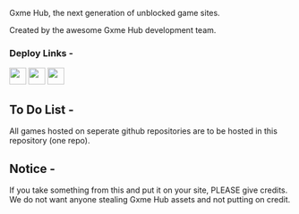 Gxme Hub, the next generation of unblocked game sites. 

Created by the awesome Gxme Hub development team.

### Deploy Links - 
<a href="https://heroku.com/deploy/?template=https://github.com/xlegends/gxmehub"><img height="30px" src="https://raw.githubusercontent.com/FogNetwork/Tsunami/main/deploy/heroku2.svg"><img></a>
<a href="https://repl.it/github/xlegends/gxmehub"><img height="30px" src="https://raw.githubusercontent.com/FogNetwork/Tsunami/main/deploy/replit2.svg"><img></a>
<a href="https://glitch.com/edit/#!/import/github/xlegends/gxmehub"><img height="30px" src="https://raw.githubusercontent.com/FogNetwork/Tsunami/main/deploy/glitch2.svg"><img></a>

## To Do List -

All games hosted on seperate github repositories are to be hosted in this repository (one repo).

## Notice -

If you take something from this and put it on your site, PLEASE give credits. We do not want anyone stealing Gxme Hub assets and not putting on credit.
